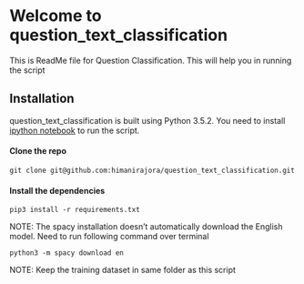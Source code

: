 # Welcome to question_text_classification
This is ReadMe file for Question Classification. This will help you in running the script

## Installation
question_text_classification is built using Python 3.5.2. You need to install [ipython notebook](https://jupyter.readthedocs.io/en/latest/install.html#new-to-python-and-jupyter) to run the script.

#### Clone the repo

	git clone git@github.com:himanirajora/question_text_classification.git

#### Install the dependencies
	
	pip3 install -r requirements.txt

NOTE: The spacy installation doesn’t automatically download the English model. Need to run following command over terminal

	python3 -m spacy download en

NOTE: Keep the training dataset in same folder as this script
